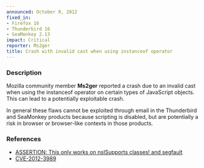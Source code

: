 ```yaml
---
announced: October 9, 2012
fixed_in:
- Firefox 16
- Thunderbird 16
- SeaMonkey 2.13
impact: Critical
reporter: Ms2ger
title: Crash with invalid cast when using instanceof operator
---
```


<h3>Description</h3>

<p>Mozilla community member <strong>Ms2ger</strong> reported a crash due to an
invalid cast when using the instanceof operator on certain types of JavaScript
objects. This can lead to a potentially exploitable crash.
</p>

<p class="note">In general these flaws cannot be exploited through email in the
Thunderbird and SeaMonkey products because scripting is disabled, but are
potentially a risk in browser or browser-like contexts in those products.</p>


<h3>References</h3>

<ul>
  <li><a href="https://bugzilla.mozilla.org/show_bug.cgi?id=783867">
      ASSERTION: This only works on nsISupports classes! and segfault</a></li>
  <li><a href="http://cve.mitre.org/cgi-bin/cvename.cgi?name=CVE-2012-3989" class="ex-ref">CVE-2012-3989</a></li>
</ul>



